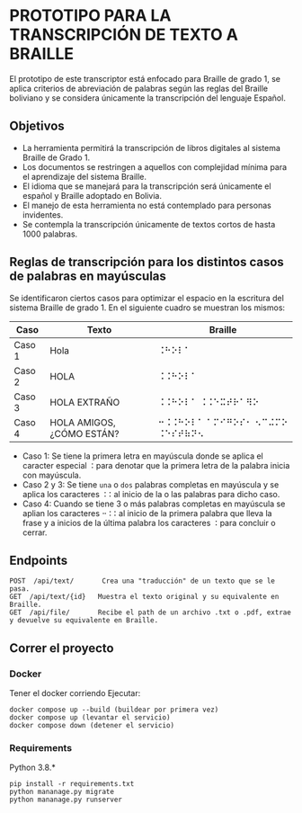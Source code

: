 # PROTOTIPO PARA LA TRANSCRIPCIÓN DE TEXTO A BRAILLE

El prototipo de este transcriptor está enfocado para Braille de grado 1, se aplica criterios de abreviación de palabras según las reglas del Braille boliviano y se considera únicamente la transcripción del lenguaje Español.

## Objetivos
- La herramienta permitirá la transcripción de libros digitales al sistema Braille de Grado 1.
- Los documentos se restringen a aquellos con complejidad mínima para el aprendizaje del sistema Braille.
- El idioma que se manejará para la transcripción será únicamente el español y Braille adoptado en Bolivia.
- El manejo de esta herramienta no está contemplado para personas invidentes.
- Se contempla la transcripción únicamente de textos cortos de hasta 1000 palabras.

## Reglas de transcripción para los distintos casos de palabras en mayúsculas
Se identificaron ciertos casos para optimizar el espacio en la escritura del sistema Braille de grado 1.
En el siguiente cuadro se muestran los mismos:

| Caso | Texto | Braille |
| ------ | ------ | ------ |
| Caso 1 | Hola | ⠨⠓⠕⠇⠁ |
| Caso 2 | HOLA | ⠨⠨⠓⠕⠇⠁ |
| Caso 3 | HOLA EXTRAÑO | ⠨⠨⠓⠕⠇⠁ ⠨⠨⠑⠭⠞⠗⠁⠻⠕ |
| Caso 4 | HOLA AMIGOS, ¿CÓMO ESTÁN? | ⠒⠨⠨⠓⠕⠇⠁ ⠁⠍⠊⠛⠕⠎⠂ ⠢⠉⠬⠍⠕ ⠨⠑⠎⠞⠷⠝⠢ |

- Caso 1: Se tiene la primera letra en mayúscula donde se aplica el caracter especial `⠨` para denotar
que la primera letra de la palabra inicia con mayúscula.
- Caso 2 y 3: Se tiene `una` o `dos` palabras completas en mayúscula y se aplica los caracteres `⠨⠨` al inicio 
de la o las palabras para dicho caso.
- Caso 4: Cuando se tiene 3 o más palabras completas en mayúscula se aplian los caracteres `⠒⠨⠨` al inicio
de la primera palabra que lleva la frase y a inicios de la última palabra los caracteres `⠨` para concluir o cerrar.

## Endpoints
```
POST  /api/text/       Crea una "traducción" de un texto que se le pasa.
GET	 /api/text/{id}   Muestra el texto original y su equivalente en Braille.
GET	 /api/file/	      Recibe el path de un archivo .txt o .pdf, extrae y devuelve su equivalente en Braille.
```

## Correr el proyecto
### Docker
Tener el docker corriendo
Ejecutar:
```
docker compose up --build (buildear por primera vez)
docker compose up (levantar el servicio)
docker compose down (detener el servicio)
```

### Requirements
Python 3.8.*
```
pip install -r requirements.txt
python mananage.py migrate
python mananage.py runserver
```
